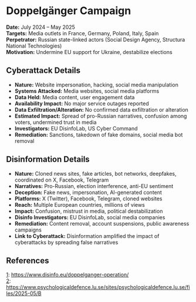 # Doppelgänger Campaign

**Date:** July 2024 – May 2025  
**Targets:** Media outlets in France, Germany, Poland, Italy, Spain  
**Perpetrator:** Russian state-linked actors (Social Design Agency, Structura National Technologies)  
**Motivation:** Undermine EU support for Ukraine, destabilize elections

## Cyberattack Details

- **Nature:** Website impersonation, hacking, social media manipulation
- **Systems Attacked:** Media websites, social media platforms
- **Data Held:** Media content, user engagement data
- **Availability Impact:** No major service outages reported
- **Data Exfiltration/Alteration:** No confirmed data exfiltration or alteration
- **Estimated Impact:** Spread of pro-Russian narratives, confusion among voters, undermined trust in media
- **Investigators:** EU DisinfoLab, US Cyber Command
- **Remediation:** Sanctions, takedown of fake domains, social media bot removal

## Disinformation Details

- **Nature:** Cloned news sites, fake articles, bot networks, deepfakes, coordinated on X, Facebook, Telegram
- **Narratives:** Pro-Russian, election interference, anti-EU sentiment
- **Deception:** Fake news, impersonation, AI-generated content
- **Platforms:** X (Twitter), Facebook, Telegram, cloned websites
- **Reach:** Multiple European countries, millions of views
- **Impact:** Confusion, mistrust in media, political destabilization
- **Disinfo Investigators:** EU DisinfoLab, social media companies
- **Remediation:** Content removal, account suspensions, public awareness campaigns
- **Link to Cyberattack:** Disinformation amplified the impact of cyberattacks by spreading false narratives

## References

[1](https://www.disinfo.eu/doppelganger-operation/): https://www.disinfo.eu/doppelganger-operation/  
[2](https://www.psychologicaldefence.lu.se/sites/psychologicaldefence.lu.se/files/2025-05/Beyond%20Operation%20Doppelg%C3%A4nger.pdf): https://www.psychologicaldefence.lu.se/sites/psychologicaldefence.lu.se/files/2025-05/B
